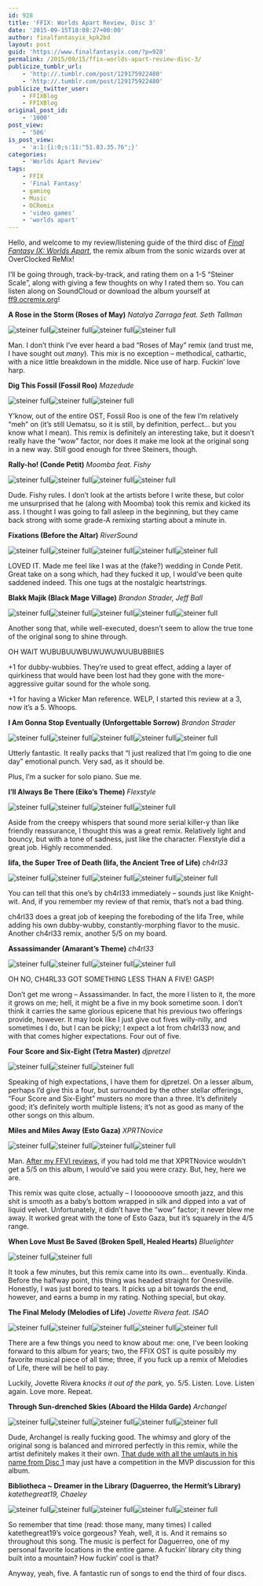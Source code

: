 ```yaml
---
id: 928
title: 'FFIX: Worlds Apart Review, Disc 3'
date: '2015-09-15T18:08:27+00:00'
author: finalfantasyix_kpk2bd
layout: post
guid: 'https://www.finalfantasyix.com/?p=928'
permalink: /2015/09/15/ffix-worlds-apart-review-disc-3/
publicize_tumblr_url:
    - 'http://.tumblr.com/post/129175922480'
    - 'http://.tumblr.com/post/129175922480'
publicize_twitter_user:
    - FFIXBlog
    - FFIXBlog
original_post_id:
    - '1000'
post_view:
    - '506'
is_post_view:
    - 'a:1:{i:0;s:11:"51.83.35.76";}'
categories:
    - 'Worlds Apart Review'
tags:
    - FFIX
    - 'Final Fantasy'
    - gaming
    - Music
    - OCRemix
    - 'video games'
    - 'worlds apart'
---
```


Hello, and welcome to my review/listening guide of the third disc of *[Final Fantasy IX: Worlds Apart](http://ff9.ocremix.org/)*, the remix album from the sonic wizards over at OverClocked ReMix!

I’ll be going through, track-by-track, and rating them on a 1-5 “Steiner Scale”, along with giving a few thoughts on why I rated them so. You can listen along on SoundCloud or download the album yourself at [ff9.ocremix.org](http://ff9.ocremix.org/)!

**A Rose in the Storm (Roses of May)** *Natalya Zarraga feat. Seth Tallman*

![steiner full](https://www.finalfantasyix.com/wp-content/uploads/2015/09/steiner-full.png)![steiner full](https://www.finalfantasyix.com/wp-content/uploads/2015/09/steiner-full.png)![steiner full](https://www.finalfantasyix.com/wp-content/uploads/2015/09/steiner-full.png)![steiner full](https://www.finalfantasyix.com/wp-content/uploads/2015/09/steiner-full.png)

Man. I don’t think I’ve ever heard a bad “Roses of May” remix (and trust me, I have sought out *many*)*.* This mix is no exception – methodical, cathartic, with a nice little breakdown in the middle. Nice use of harp. Fuckin’ love harp.

**Dig This Fossil (Fossil Roo)** *Mazedude*

![steiner full](https://www.finalfantasyix.com/wp-content/uploads/2015/09/steiner-full.png)![steiner full](https://www.finalfantasyix.com/wp-content/uploads/2015/09/steiner-full.png)![steiner full](https://www.finalfantasyix.com/wp-content/uploads/2015/09/steiner-full.png)

Y’know, out of the entire OST, Fossil Roo is one of the few I’m relatively “meh” on (it’s still Uematsu, so it is still, by definition, perfect… but you know what I mean). This remix is definitely an interesting take, but it doesn’t really have the “wow” factor, nor does it make me look at the original song in a new way. Still good enough for three Steiners, though.

**Rally-ho! (Conde Petit)** *Moomba feat. Fishy*

![steiner full](https://www.finalfantasyix.com/wp-content/uploads/2015/09/steiner-full.png)![steiner full](https://www.finalfantasyix.com/wp-content/uploads/2015/09/steiner-full.png)![steiner full](https://www.finalfantasyix.com/wp-content/uploads/2015/09/steiner-full.png)![steiner full](https://www.finalfantasyix.com/wp-content/uploads/2015/09/steiner-full.png)

Dude. Fishy rules. I don’t look at the artists before I write these, but color me unsurprised that he (along with Moomba) took this remix and kicked its ass. I thought I was going to fall asleep in the beginning, but they came back strong with some grade-A remixing starting about a minute in.

**Fixations (Before the Altar)** *RiverSound*

![steiner full](https://www.finalfantasyix.com/wp-content/uploads/2015/09/steiner-full.png)![steiner full](https://www.finalfantasyix.com/wp-content/uploads/2015/09/steiner-full.png)![steiner full](https://www.finalfantasyix.com/wp-content/uploads/2015/09/steiner-full.png)![steiner full](https://www.finalfantasyix.com/wp-content/uploads/2015/09/steiner-full.png)![steiner full](https://www.finalfantasyix.com/wp-content/uploads/2015/09/steiner-full.png)

LOVED IT. Made me feel like I was at the (fake?) wedding in Conde Petit. Great take on a song which, had they fucked it up, I would’ve been quite saddened indeed. This one tugs at the nostalgic heartstrings.

**Blakk Majik (Black Mage Village)** *Brandon Strader, Jeff Ball*

![steiner full](https://www.finalfantasyix.com/wp-content/uploads/2015/09/steiner-full.png)![steiner full](https://www.finalfantasyix.com/wp-content/uploads/2015/09/steiner-full.png)![steiner full](https://www.finalfantasyix.com/wp-content/uploads/2015/09/steiner-full.png)![steiner full](https://www.finalfantasyix.com/wp-content/uploads/2015/09/steiner-full.png)![steiner full](https://www.finalfantasyix.com/wp-content/uploads/2015/09/steiner-full.png)

Another song that, while well-executed, doesn’t seem to allow the true tone of the original song to shine through.

OH WAIT WUBUBUUWBUWUWUWUUBUBBIIES

+1 for dubby-wubbies. They’re used to great effect, adding a layer of quirkiness that would have been lost had they gone with the more-aggressive guitar sound for the whole song.

+1 for having a Wicker Man reference. WELP, I started this review at a 3, now it’s a 5. Whoops.

**I Am Gonna Stop Eventually (Unforgettable Sorrow)** *Brandon Strader*

![steiner full](https://www.finalfantasyix.com/wp-content/uploads/2015/09/steiner-full.png)![steiner full](https://www.finalfantasyix.com/wp-content/uploads/2015/09/steiner-full.png)![steiner full](https://www.finalfantasyix.com/wp-content/uploads/2015/09/steiner-full.png)![steiner full](https://www.finalfantasyix.com/wp-content/uploads/2015/09/steiner-full.png)![steiner full](https://www.finalfantasyix.com/wp-content/uploads/2015/09/steiner-full.png)

Utterly fantastic. It really packs that “I just realized that I’m going to die one day” emotional punch. Very sad, as it should be.

Plus, I’m a sucker for solo piano. Sue me.

**I’ll Always Be There (Eiko’s Theme)** *Flexstyle*

![steiner full](https://www.finalfantasyix.com/wp-content/uploads/2015/09/steiner-full.png)![steiner full](https://www.finalfantasyix.com/wp-content/uploads/2015/09/steiner-full.png)![steiner full](https://www.finalfantasyix.com/wp-content/uploads/2015/09/steiner-full.png)![steiner full](https://www.finalfantasyix.com/wp-content/uploads/2015/09/steiner-full.png)

Aside from the creepy whispers that sound more serial killer-y than like friendly reassurance, I thought this was a great remix. Relatively light and bouncy, but with a tone of sadness, just like the character. Flexstyle did a great job. Highly recommended.

**Iifa, the Super Tree of Death (Iifa, the Ancient Tree of Life)** *ch4rl33*

![steiner full](https://www.finalfantasyix.com/wp-content/uploads/2015/09/steiner-full.png)![steiner full](https://www.finalfantasyix.com/wp-content/uploads/2015/09/steiner-full.png)![steiner full](https://www.finalfantasyix.com/wp-content/uploads/2015/09/steiner-full.png)![steiner full](https://www.finalfantasyix.com/wp-content/uploads/2015/09/steiner-full.png)![steiner full](https://www.finalfantasyix.com/wp-content/uploads/2015/09/steiner-full.png)

You can tell that this one’s by ch4rl33 immediately – sounds just like Knight-wit. And, if you remember my review of that remix, that’s not a bad thing.

ch4rl33 does a great job of keeping the foreboding of the Iifa Tree, while adding his own dubby-wubby, constantly-morphing flavor to the music. Another ch4rl33 remix, another 5/5 on my board.

**Assassimander (Amarant’s Theme)** *ch4rl33*

![steiner full](https://www.finalfantasyix.com/wp-content/uploads/2015/09/steiner-full.png)![steiner full](https://www.finalfantasyix.com/wp-content/uploads/2015/09/steiner-full.png)![steiner full](https://www.finalfantasyix.com/wp-content/uploads/2015/09/steiner-full.png)![steiner full](https://www.finalfantasyix.com/wp-content/uploads/2015/09/steiner-full.png)

OH NO, CH4RL33 GOT SOMETHING LESS THAN A FIVE! GASP!

Don’t get me wrong – Assassimander. In fact, the more I listen to it, the more it grows on me; hell, it might be a five in my book sometime soon. I don’t think it carries the same glorious epicene that his previous two offerings provide, however. It may look like I just give out fives willy-nilly, and sometimes I do, but I can be picky; I expect a lot from ch4rl33 now, and with that comes higher expectations. Four out of five.

**Four Score and Six-Eight (Tetra Master)** *djpretzel*

![steiner full](https://www.finalfantasyix.com/wp-content/uploads/2015/09/steiner-full.png)![steiner full](https://www.finalfantasyix.com/wp-content/uploads/2015/09/steiner-full.png)![steiner full](https://www.finalfantasyix.com/wp-content/uploads/2015/09/steiner-full.png)

Speaking of high expectations, I have them for djpretzel. On a lesser album, perhaps I’d give this a four, but surrounded by the other stellar offerings, “Four Score and Six-Eight” musters no more than a three. It’s definitely good; it’s definitely worth multiple listens; it’s not as good as many of the other songs on this album.

**Miles and Miles Away (Esto Gaza)** *XPRTNovice*

![steiner full](https://www.finalfantasyix.com/wp-content/uploads/2015/09/steiner-full.png)![steiner full](https://www.finalfantasyix.com/wp-content/uploads/2015/09/steiner-full.png)![steiner full](https://www.finalfantasyix.com/wp-content/uploads/2015/09/steiner-full.png)![steiner full](https://www.finalfantasyix.com/wp-content/uploads/2015/09/steiner-full.png)

Man. [After my FFVI reviews](https://www.finalfantasyix.com/2013/07/02/balance-and-ruin-review-disc-1/), if you had told me that XPRTNovice wouldn’t get a 5/5 on this album, I would’ve said you were crazy. But, hey, here we are.

This remix was quite close, actually – I looooooove smooth jazz, and this shit is smooth as a baby’s bottom wrapped in silk and dipped into a vat of liquid velvet. Unfortunately, it didn’t have the “wow” factor; it never blew me away. It worked great with the tone of Esto Gaza, but it’s squarely in the 4/5 range.

**When Love Must Be Saved (Broken Spell, Healed Hearts)** *Bluelighter*

![steiner full](https://www.finalfantasyix.com/wp-content/uploads/2015/09/steiner-full.png)![steiner full](https://www.finalfantasyix.com/wp-content/uploads/2015/09/steiner-full.png)

It took a few minutes, but this remix came into its own… eventually. Kinda. Before the halfway point, this thing was headed straight for Onesville. Honestly, I was just bored to tears. It picks up a bit towards the end, however, and earns a bump in my rating. Nothing special, but okay.

**The Final Melody (Melodies of Life)** *Jovette Rivera feat. ISAO*

![steiner full](https://www.finalfantasyix.com/wp-content/uploads/2015/09/steiner-full.png)![steiner full](https://www.finalfantasyix.com/wp-content/uploads/2015/09/steiner-full.png)![steiner full](https://www.finalfantasyix.com/wp-content/uploads/2015/09/steiner-full.png)![steiner full](https://www.finalfantasyix.com/wp-content/uploads/2015/09/steiner-full.png)![steiner full](https://www.finalfantasyix.com/wp-content/uploads/2015/09/steiner-full.png)

There are a few things you need to know about me: one, I’ve been looking forward to this album for years; two, the FFIX OST is quite possibly my favorite musical piece of all time; three, if you fuck up a remix of Melodies of Life, there will be hell to pay.

Luckily, Jovette Rivera *knocks it out of the park,* yo. 5/5. Listen. Love. Listen again. Love more. Repeat.

**Through Sun-drenched Skies (Aboard the Hilda Garde)** *Archangel*

![steiner full](https://www.finalfantasyix.com/wp-content/uploads/2015/09/steiner-full.png)![steiner full](https://www.finalfantasyix.com/wp-content/uploads/2015/09/steiner-full.png)![steiner full](https://www.finalfantasyix.com/wp-content/uploads/2015/09/steiner-full.png)![steiner full](https://www.finalfantasyix.com/wp-content/uploads/2015/09/steiner-full.png)![steiner full](https://www.finalfantasyix.com/wp-content/uploads/2015/09/steiner-full.png)

Dude, Archangel is really fucking good. The whimsy and glory of the original song is balanced and mirrored perfectly in this remix, while the artist definitely makes it their own. [That dude with all the umlauts in his name from Disc 1](https://www.finalfantasyix.com/2015/09/13/ffix-worlds-apart-reviewlistening-guide-disc-1/) may just have a competition in the MVP discussion for this album.

**Bibliotheca ~ Dreamer in the Library (Daguerreo, the Hermit’s Library)** *katethegreat19, Chaeley*

![steiner full](https://www.finalfantasyix.com/wp-content/uploads/2015/09/steiner-full.png)![steiner full](https://www.finalfantasyix.com/wp-content/uploads/2015/09/steiner-full.png)![steiner full](https://www.finalfantasyix.com/wp-content/uploads/2015/09/steiner-full.png)![steiner full](https://www.finalfantasyix.com/wp-content/uploads/2015/09/steiner-full.png)![steiner full](https://www.finalfantasyix.com/wp-content/uploads/2015/09/steiner-full.png)

So remember that time (read: those many, many times) I called katethegreat19’s voice gorgeous? Yeah, well, it is. And it remains so throughout this song. The music is perfect for Daguerreo, one of my personal favorite locations in the entire game. A fuckin’ library city thing built into a mountain? How fuckin’ cool is that?

Anyway, yeah, five. A fantastic run of songs to end the third of four discs.